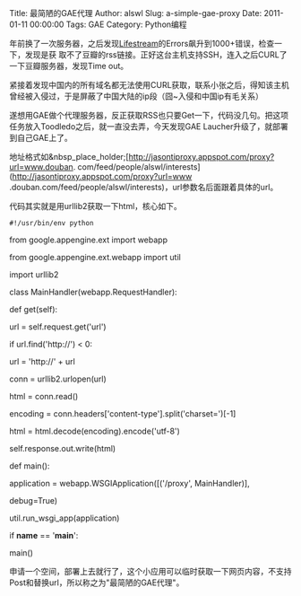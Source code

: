 Title: 最简陋的GAE代理
Author: alswl
Slug: a-simple-gae-proxy
Date: 2011-01-11 00:00:00
Tags: GAE
Category: Python编程

年前换了一次服务器，之后发现[Lifestream](http://log4d.com/stream)的Errors飙升到1000+错误，检查一下，发现是获
取不了豆瓣的rss链接。正好这台主机支持SSH，连入之后CURL了一下豆瓣服务器，发现Time out。

紧接着发现中国内的所有域名都无法使用CURL获取，联系小张之后，得知该主机曾经被入侵过，于是屏蔽了中国大陆的ip段（囧~入侵和中国ip有毛关系）

遂想用GAE做个代理服务器，反正获取RSS也只要Get一下，代码没几句。把这项任务放入Toodledo之后，就一直没去弄，今天发现GAE
Laucher升级了，就部署到自己GAE上了。

地址格式如&nbsp_place_holder;[http://jasontiproxy.appspot.com/proxy?url=www.douban.
com/feed/people/alswl/interests](http://jasontiproxy.appspot.com/proxy?url=www
.douban.com/feed/people/alswl/interests)，url参数名后面跟着具体的url。

代码其实就是用urllib2获取一下html，核心如下。

    
    #!/usr/bin/env python

from google.appengine.ext import webapp

from google.appengine.ext.webapp import util

import urllib2

class MainHandler(webapp.RequestHandler):

def get(self):

url = self.request.get('url')

if url.find('http://') < 0:

url = 'http://' + url

conn = urllib2.urlopen(url)

html = conn.read()

encoding = conn.headers['content-type'].split('charset=')[-1]

html = html.decode(encoding).encode('utf-8')

self.response.out.write(html)

def main():

application = webapp.WSGIApplication([('/proxy', MainHandler)],

debug=True)

util.run_wsgi_app(application)

if __name__ == '__main__':

main()

申请一个空间，部署上去就行了，这个小应用可以临时获取一下网页内容，不支持Post和替换url，所以称之为"最简陋的GAE代理"。

